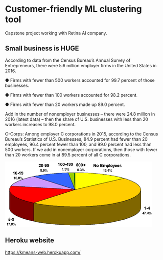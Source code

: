 # Customer-friendly ML clustering tool
Capstone project working with Retina AI company. 

## Small business is HUGE
According to data from the Census Bureau’s Annual Survey of Entrepreneurs, there were 5.6 million employer firms in the United States in 2016.

● Firms with fewer than 500 workers accounted for 99.7 percent of those businesses.

● Firms with fewer than 100 workers accounted for 98.2 percent.

● Firms with fewer than 20 workers made up 89.0 percent.

Add in the number of nonemployer businesses – there were 24.8 million in 2016 (latest data) – then the share of U.S. businesses with less than 20 workers increases to 98.0 percent.

C-Corps: Among employer C corporations in 2015, according to the Census Bureau’s Statistics of U.S. Businesses, 84.9 percent had fewer than 20 employees, 96.4 percent fewer than 100, and 99.0 percent had less than 500 workers. If we add in nonemployer corporations, then those with fewer than 20 workers come in at 89.5 percent of all C corporations.

<img src="https://github.com/jiangshan123/Capstone_TDI/blob/master/images/SmallBusiness.png" width="480">


## Heroku website
https://kmeans-web.herokuapp.com/ 
